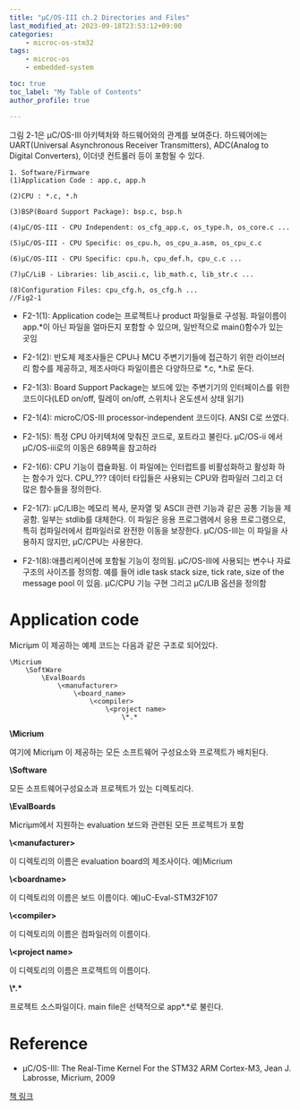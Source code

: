 ```yaml
---
title: "μC/OS-III ch.2 Directories and Files"
last_modified_at: 2023-09-18T23:53:12+09:00
categories:
    - microc-os-stm32
tags:
    - microc-os
    - embedded-system

toc: true
toc_label: "My Table of Contents"
author_profile: true

---
```

그림 2-1은 μC/OS-III 아키텍처와 하드웨어와의 관계를 보여준다. 하드웨어에는 UART(Universal Asynchronous Receiver Transmitters), ADC(Analog to Digital Converters), 이더넷 컨트롤러 등이 포함될 수 있다.

```
1. Software/Firmware
(1)Application Code : app.c, app.h

(2)CPU : *.c, *.h

(3)BSP(Board Support Package): bsp.c, bsp.h

(4)μC/OS-III - CPU Independent: os_cfg_app.c, os_type.h, os_core.c ...

(5)μC/OS-III - CPU Specific: os_cpu.h, os_cpu_a.asm, os_cpu_c.c

(6)μC/OS-III - CPU Specific: cpu.h, cpu_def.h, cpu_c.c ...

(7)μC/LiB - Libraries: lib_ascii.c, lib_math.c, lib_str.c ...

(8)Configuration Files: cpu_cfg.h, os_cfg.h ...
//Fig2-1
```

- F2-1(1): Application code는 프로젝트나 product 파일들로 구성됨. 파일이름이 app.*이 아닌 파일을 얼마든지 포함할 수 있으며, 일반적으로 main()함수가 있는 곳임

- F2-1(2): 반도체 제조사들은 CPU나 MCU 주변기기들에 접근하기 위한 라이브러리 함수를 제공하고, 제조사마다 파일이름은 다양하므로 *.c, *.h로 둔다.

- F2-1(3): Board Support Package는 보드에 있는 주변기기의 인터페이스를 위한 코드이다(LED on/off, 릴레이 on/off, 스위치나 온도센서 상태 읽기)

- F2-1(4): microC/OS-III processor-independent 코드이다. ANSI C로 쓰였다.

- F2-1(5): 특정 CPU 아키텍처에 맞춰진 코드로, 포트라고 불린다. μC/OS-ii 에서 μC/OS-iii로의 이동은 689쪽을 참고하라

- F2-1(6): CPU 기능이 캡슐화됨. 이 파일에는 인터럽트를 비활성화하고 활성화 하는 함수가 있다. CPU_??? 데이터 타입들은 사용되는 CPU와 컴파일러 그리고 더 많은 함수들을 정의한다.

- F2-1(7): μC/LIB는 메모리 복사, 문자열 및 ASCII 관련 기능과 같은 공통 기능을 제공함. 일부는 stdlib를 대체한다. 이 파일은 응용 프로그램에서 응용 프로그램으로, 특히 컴파일러에서 컴파일러로 완전한 이동을 보장한다. μC/OS-III는 이 파일을 사용하지 않지만, μC/CPU는 사용한다.

- F2-1(8):애플리케이션에 포함될 기능이 정의됨. μC/OS-III에 사용되는 변수나 자료구조의 사이즈를 정의함. 예를 들어 idle task stack size, tick rate, size of the message pool 이 있음. μC/CPU 기능 구현 그리고 μC/LIB 옵션을 정의함

# Application code
Micriμm 이 제공하는 예제 코드는 다음과 같은 구조로 되어있다.

```
\Micrium
    \SoftWare
        \EvalBoards
            \<manufacturer>
                \<board_name>
                    \<compiler>
                        \<project name>
                            \*.*
```

**\Micrium**


여기에 Micriμm 이 제공하는 모든 소프트웨어 구성요소와 프로젝트가 배치된다.

**\Software**


모든 소프트웨어구성요소과 프로젝트가 있는 디렉토리다.

**\EvalBoards**


Micriμm에서 지원하는 evaluation 보드와 관련된 모든 프로젝트가 포함

**\\\<manufacturer>**


이 디렉토리의 이름은 evaluation board의 제조사이다. 예)Micrium

**\\\<boardname>**


이 디렉토리의 이름은 보드 이름이다. 예)uC-Eval-STM32F107

**\\\<compiler>**


이 디렉토리의 이름은 컴파일러의 이름이다.

**\\\<project name>**


이 디렉토리의 이름은 프로젝트의 이름이다.

__\\\*.*__

프로젝트 소스파일이다. main file은 선택적으로 app*.*로 불린다.

# Reference
 - μC/OS-III: The Real-Time Kernel For the STM32 ARM Cortex-M3, Jean J. Labrosse, Micrium, 2009

[책 링크](https://micrium.atlassian.net/wiki/spaces/osiiidoc/overview)

